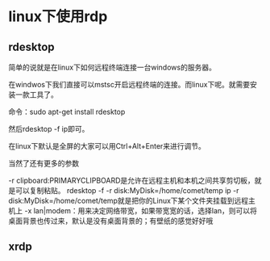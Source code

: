 # linux下使用rdp


## rdesktop
简单的说就是在linux下如何远程终端连接一台windows的服务器。

在windwos下我们直接可以mstsc开启远程终端的连接。而linux下呢。就需要安装一款工具了。

命令：sudo apt-get install rdesktop

然后rdesktop -f ip即可。

在linux下默认是全屏的大家可以用Ctrl+Alt+Enter来进行调节。

当然了还有更多的参数

-r clipboard:PRIMARYCLIPBOARD是允许在远程主机和本机之间共享剪切板，就是可以复制粘贴。
rdesktop -f -r disk:MyDisk=/home/comet/temp ip
-r disk:MyDisk=/home/comet/temp就是把你的Linux下某个文件夹挂载到远程主机上
-x lan|modem：用来决定网络带宽，如果带宽宽的话，选择lan，则可以将桌面背景也传过来，默认是没有桌面背景的；有壁纸的感觉好好哦

## xrdp

